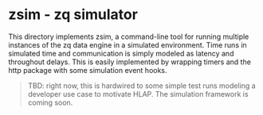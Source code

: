 # zsim - zq simulator

This directory implements zsim, a command-line tool for running multiple
instances of the zq data engine in a simulated environment.
Time runs in simulated time and communication is simply modeled
as latency and throughout delays.  This is easily implemented by
wrapping timers and the http package with some simulation event hooks.

> TBD: right now, this is hardwired to some simple test runs modeling
> a developer use case to motivate HLAP.  The simulation framework
> is coming soon.
